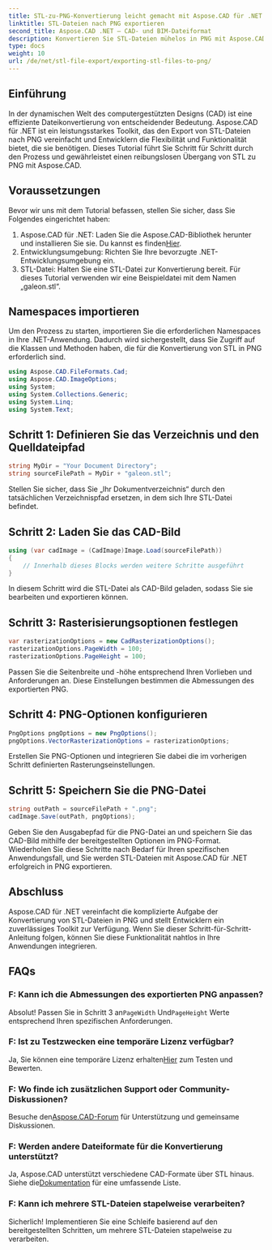 ```yaml
---
title: STL-zu-PNG-Konvertierung leicht gemacht mit Aspose.CAD für .NET
linktitle: STL-Dateien nach PNG exportieren
second_title: Aspose.CAD .NET – CAD- und BIM-Dateiformat
description: Konvertieren Sie STL-Dateien mühelos in PNG mit Aspose.CAD für .NET. Befolgen Sie unsere Schritt-für-Schritt-Anleitung für eine nahtlose Integration. Jetzt downloaden!
type: docs
weight: 10
url: /de/net/stl-file-export/exporting-stl-files-to-png/
---
```

## Einführung
In der dynamischen Welt des computergestützten Designs (CAD) ist eine effiziente Dateikonvertierung von entscheidender Bedeutung. Aspose.CAD für .NET ist ein leistungsstarkes Toolkit, das den Export von STL-Dateien nach PNG vereinfacht und Entwicklern die Flexibilität und Funktionalität bietet, die sie benötigen. Dieses Tutorial führt Sie Schritt für Schritt durch den Prozess und gewährleistet einen reibungslosen Übergang von STL zu PNG mit Aspose.CAD.
## Voraussetzungen
Bevor wir uns mit dem Tutorial befassen, stellen Sie sicher, dass Sie Folgendes eingerichtet haben:
1.  Aspose.CAD für .NET: Laden Sie die Aspose.CAD-Bibliothek herunter und installieren Sie sie. Du kannst es finden[Hier](https://releases.aspose.com/cad/net/).
2. Entwicklungsumgebung: Richten Sie Ihre bevorzugte .NET-Entwicklungsumgebung ein.
3. STL-Datei: Halten Sie eine STL-Datei zur Konvertierung bereit. Für dieses Tutorial verwenden wir eine Beispieldatei mit dem Namen „galeon.stl“.
## Namespaces importieren
Um den Prozess zu starten, importieren Sie die erforderlichen Namespaces in Ihre .NET-Anwendung. Dadurch wird sichergestellt, dass Sie Zugriff auf die Klassen und Methoden haben, die für die Konvertierung von STL in PNG erforderlich sind.
```csharp
using Aspose.CAD.FileFormats.Cad;
using Aspose.CAD.ImageOptions;
using System;
using System.Collections.Generic;
using System.Linq;
using System.Text;
```
## Schritt 1: Definieren Sie das Verzeichnis und den Quelldateipfad
```csharp
string MyDir = "Your Document Directory";
string sourceFilePath = MyDir + "galeon.stl";
```
Stellen Sie sicher, dass Sie „Ihr Dokumentverzeichnis“ durch den tatsächlichen Verzeichnispfad ersetzen, in dem sich Ihre STL-Datei befindet.
## Schritt 2: Laden Sie das CAD-Bild
```csharp
using (var cadImage = (CadImage)Image.Load(sourceFilePath))
{
    // Innerhalb dieses Blocks werden weitere Schritte ausgeführt
}
```
In diesem Schritt wird die STL-Datei als CAD-Bild geladen, sodass Sie sie bearbeiten und exportieren können.
## Schritt 3: Rasterisierungsoptionen festlegen
```csharp
var rasterizationOptions = new CadRasterizationOptions();
rasterizationOptions.PageWidth = 100;
rasterizationOptions.PageHeight = 100;
```
Passen Sie die Seitenbreite und -höhe entsprechend Ihren Vorlieben und Anforderungen an. Diese Einstellungen bestimmen die Abmessungen des exportierten PNG.
## Schritt 4: PNG-Optionen konfigurieren
```csharp
PngOptions pngOptions = new PngOptions();
pngOptions.VectorRasterizationOptions = rasterizationOptions;
```
Erstellen Sie PNG-Optionen und integrieren Sie dabei die im vorherigen Schritt definierten Rasterungseinstellungen.
## Schritt 5: Speichern Sie die PNG-Datei
```csharp
string outPath = sourceFilePath + ".png";
cadImage.Save(outPath, pngOptions);
```
Geben Sie den Ausgabepfad für die PNG-Datei an und speichern Sie das CAD-Bild mithilfe der bereitgestellten Optionen im PNG-Format.
Wiederholen Sie diese Schritte nach Bedarf für Ihren spezifischen Anwendungsfall, und Sie werden STL-Dateien mit Aspose.CAD für .NET erfolgreich in PNG exportieren.
## Abschluss
Aspose.CAD für .NET vereinfacht die komplizierte Aufgabe der Konvertierung von STL-Dateien in PNG und stellt Entwicklern ein zuverlässiges Toolkit zur Verfügung. Wenn Sie dieser Schritt-für-Schritt-Anleitung folgen, können Sie diese Funktionalität nahtlos in Ihre Anwendungen integrieren.
## FAQs
### F: Kann ich die Abmessungen des exportierten PNG anpassen?
 Absolut! Passen Sie in Schritt 3 an`PageWidth` Und`PageHeight` Werte entsprechend Ihren spezifischen Anforderungen.
### F: Ist zu Testzwecken eine temporäre Lizenz verfügbar?
 Ja, Sie können eine temporäre Lizenz erhalten[Hier](https://purchase.aspose.com/temporary-license/) zum Testen und Bewerten.
### F: Wo finde ich zusätzlichen Support oder Community-Diskussionen?
 Besuche den[Aspose.CAD-Forum](https://forum.aspose.com/c/cad/19) für Unterstützung und gemeinsame Diskussionen.
### F: Werden andere Dateiformate für die Konvertierung unterstützt?
Ja, Aspose.CAD unterstützt verschiedene CAD-Formate über STL hinaus. Siehe die[Dokumentation](https://reference.aspose.com/cad/net/) für eine umfassende Liste.
### F: Kann ich mehrere STL-Dateien stapelweise verarbeiten?
Sicherlich! Implementieren Sie eine Schleife basierend auf den bereitgestellten Schritten, um mehrere STL-Dateien stapelweise zu verarbeiten.